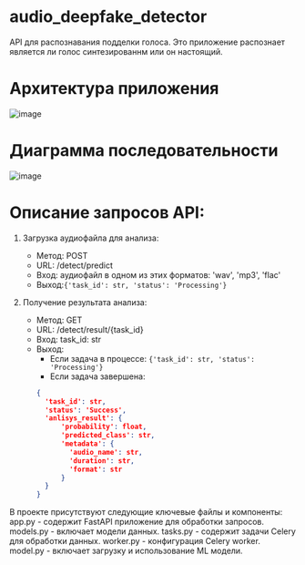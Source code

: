 # audio_deepfake_detector

API для распознавания подделки голоса. Это приложение распознает является ли голос синтезированнм или он настоящий.

# Архитектура приложения
![image](https://github.com/KamyshanskijGA/audio_deepfake_detector/assets/86370005/6a629854-1544-4945-bd77-5641776f7563)

# Диаграмма последовательности
![image](https://github.com/KamyshanskijGA/audio_deepfake_detector/assets/86370005/91524a7c-cea0-4a48-ab29-51abbc1a5e41)

# Описание запросов API:
1. Загрузка аудиофайла для анализа:
    - Метод: POST
    - URL: /detect/predict
    - Вход: аудиофайл  в одном из этих форматов: 'wav', 'mp3', 'flac'
    - Выход:```{'task_id': str, 'status': 'Processing'}```

2. Получение результата анализа:
    - Метод: GET
    - URL: /detect/result/{task_id}
    - Вход: task_id: str
    - Выход:
        - Если задача в процессе: ```{'task_id': str, 'status': 'Processing'}```
        - Если задача завершена: 
      ```json
      {
        'task_id': str, 
        'status': 'Success', 
        'anlisys_result': {
            'probability': float, 
            'predicted_class': str, 
            'metadata': {
              'audio_name': str, 
              'duration': str, 
              'format': str
            }
        }
      }
      ```
В проекте присутствуют следующие ключевые файлы и компоненты:
app.py - содержит FastAPI приложение для обработки запросов.
models.py - включает модели данных.
tasks.py - содержит задачи Celery для обработки данных.
worker.py - конфигурация Celery worker.
model.py - включает загрузку и использование ML модели.
